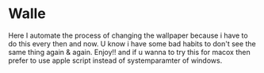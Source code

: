 # Walle
Here I automate the process of changing the wallpaper because i have to do this every then and now. U know i have some bad habits to don't see the same thing again & again. Enjoy!! and if u wanna to try this  for macox then prefer to use apple script instead of systemparamter of windows.
